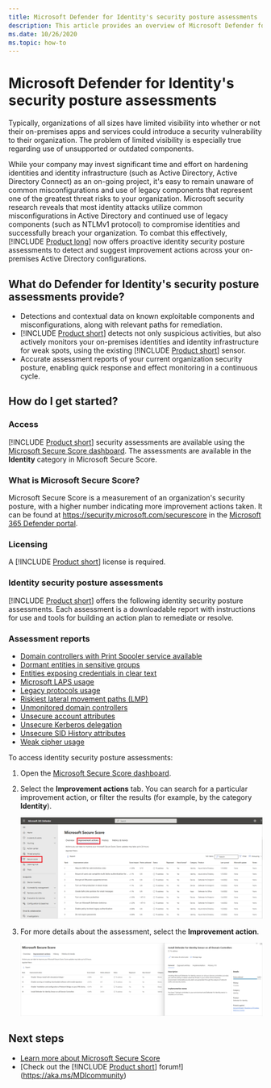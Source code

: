 ```yaml
---
title: Microsoft Defender for Identity's security posture assessments
description: This article provides an overview of Microsoft Defender for Identity's identity security posture assessment reports.
ms.date: 10/26/2020
ms.topic: how-to
---
```


# Microsoft Defender for Identity's security posture assessments

Typically, organizations of all sizes have limited visibility into whether or not their on-premises apps and services could introduce a security vulnerability to their organization. The problem of limited visibility is especially true regarding use of unsupported or outdated components.

While your company may invest significant time and effort on hardening identities and identity infrastructure (such as Active Directory, Active Directory Connect) as an on-going project, it's easy to remain unaware of common misconfigurations and use of legacy components that represent one of the greatest threat risks to your organization. Microsoft security research reveals that most identity attacks utilize common misconfigurations in Active Directory and continued use of legacy components (such as NTLMv1 protocol) to compromise identities and successfully breach your organization. To combat this effectively, [!INCLUDE [Product long](includes/product-long.md)] now offers proactive identity security posture assessments to detect and suggest improvement actions across your on-premises Active Directory configurations.

## What do Defender for Identity's security posture assessments provide?

- Detections and contextual data on known exploitable components and misconfigurations, along with relevant paths for remediation.
- [!INCLUDE [Product short](includes/product-short.md)] detects not only suspicious activities, but also actively monitors your on-premises identities and identity infrastructure for weak spots, using the existing [!INCLUDE [Product short](includes/product-short.md)] sensor.
- Accurate assessment reports of your current organization security posture, enabling quick response and effect monitoring in a continuous cycle.

## How do I get started?

### Access

[!INCLUDE [Product short](includes/product-short.md)] security assessments are available using the [Microsoft Secure Score dashboard](/microsoft-365/security/defender/microsoft-secure-score). The assessments are available in the **Identity** category in Microsoft Secure Score.

### What is Microsoft Secure Score?

Microsoft Secure Score is a measurement of an organization's security posture, with a higher number indicating more improvement actions taken. It can be found at <https://security.microsoft.com/securescore> in the [Microsoft 365 Defender portal](/microsoft-365/security/defender/microsoft-365-defender).

### Licensing

A [!INCLUDE [Product short](includes/product-short.md)] license is required.

### Identity security posture assessments

[!INCLUDE [Product short](includes/product-short.md)] offers the following identity security posture assessments. Each assessment is a downloadable report with instructions for use and tools for building an action plan to remediate or resolve.

### Assessment reports

- [Domain controllers with Print Spooler service available](cas-isp-print-spooler.md)
- [Dormant entities in sensitive groups](cas-isp-dormant-entities.md)
- [Entities exposing credentials in clear text](cas-isp-clear-text.md)
- [Microsoft LAPS usage](cas-isp-laps.md)
- [Legacy protocols usage](cas-isp-legacy-protocols.md)
- [Riskiest lateral movement paths (LMP)](cas-isp-riskiest-lmp.md)
- [Unmonitored domain controllers](cas-isp-unmonitored-domain-controller.md)
- [Unsecure account attributes](cas-isp-unsecure-account-attributes.md)
- [Unsecure Kerberos delegation](cas-isp-unconstrained-kerberos.md)
- [Unsecure SID History attributes](cas-isp-unsecure-sid-history-attribute.md)
- [Weak cipher usage](cas-isp-weak-cipher.md)

To access identity security posture assessments:

1. Open the [Microsoft Secure Score dashboard](https://security.microsoft.com/securescore).
1. Select the **Improvement actions** tab. You can search for a particular improvement action, or filter the results (for example, by the category **Identity**).

    ![Improvement actions.](media/improvement-actions.png)

1. For more details about the assessment, select the **Improvement action**.

    ![Select the assessment.](media/select-assessment.png)

## Next steps

- [Learn more about Microsoft Secure Score](/microsoft-365/security/defender/microsoft-secure-score)
- [Check out the [!INCLUDE [Product short](includes/product-short.md)] forum!](<https://aka.ms/MDIcommunity>)
